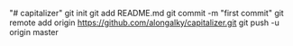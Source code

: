 "# capitalizer"  git init git add README.md git commit -m "first commit" git remote add origin https://github.com/alongalky/capitalizer.git git push -u origin master
